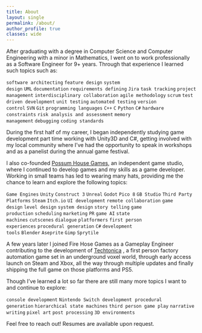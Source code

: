 ```yaml
---
title: About
layout: single
permalink: /about/
author_profile: true
classes: wide
---
```


After graduating with a degree in Computer Science and Computer Engineering with a minor in Mathematics, I went on to work professionally as a Software Engineer for 9+ years. Through that experience I learned such topics such as:

`software architecting` `feature design` `system design` `UML` `documentation` `requirements defining` `Jira` `task tracking` `project management` `interdisciplinary collaboration` `agile methodology` `scrum` `test driven development` `unit testing` `automated testing` `version control` `SVN` `Git` `programming languages` `C++` `C` `Python` `C#` `hardware constraints` `risk analysis and assessment` `memory management` `debugging` `coding standards`

During the first half of my career, I began independently studying game development part time working with Unity3D and C#, getting involved with my local community where I’ve had the opportunity to speak in workshops and as a panelist during the annual game festival.

I also co-founded [Possum House Games](https://possumhousegames.com/), an independent game studio, where I continued to develop games and my skills as a game developer. Working in small teams has led to wearing many hats, providing me the chance to learn and explore the following topics:

`Game Engines` `Unity` `Construct 3` `Unreal` `Godot` `Pico 8` `GB Studio` `Third Party Platforms` `Steam` `Itch.io` `UI development` `remote collaboration` `game design` `level design` `system design` `story telling` `game production` `scheduling` `marketing` `PR` `game AI` `state machines` `cutscenes` `dialogue` `platformers` `first person experiences` `procedural generation` `C#` `development tools` `Blender` `Aseprite` `Gimp` `Sprytile`

A few years later I joined Fire Hose Games as a Gameplay Engineer contributing to  the development of [Techtonica](https://store.steampowered.com/app/1457320/Techtonica/) , a first person factory automation game set in an underground voxel world, through early access launch on Steam and Xbox, all the way through multiple updates and finally shipping the full game on those platforms and PS5. 

Though I’ve learned a lot so far there are still many more topics I want to and continue to explore:

`console development` `Nintendo Switch development`  `procedural generation` `hierarchical state machines` `third person game play` `narrative writing` `pixel art` `post processing` `3D environments`

Feel free to reach out! Resumes are available upon request.
